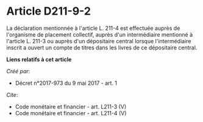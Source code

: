 # Article D211-9-2

La déclaration mentionnée à l'article L. 211-4 est effectuée auprès de l'organisme de placement collectif, auprès d'un
intermédiaire mentionné à l'article L. 211-3 ou auprès d'un dépositaire central lorsque l'intermédiaire inscrit a ouvert un
compte de titres dans les livres de ce dépositaire central.

**Liens relatifs à cet article**

_Créé par_:

  - Décret n°2017-973 du 9 mai 2017 - art. 1

_Cite_:

  - Code monétaire et financier - art. L211-3 (V)
  - Code monétaire et financier - art. L211-4 (V)
